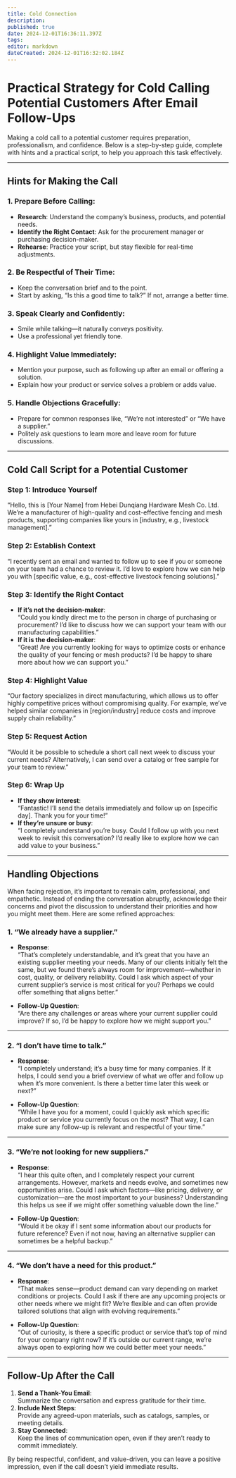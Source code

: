 ```yaml
---
title: Cold Connection
description: 
published: true
date: 2024-12-01T16:36:11.397Z
tags: 
editor: markdown
dateCreated: 2024-12-01T16:32:02.184Z
---
```


# Practical Strategy for Cold Calling Potential Customers After Email Follow-Ups

Making a cold call to a potential customer requires preparation, professionalism, and confidence. Below is a step-by-step guide, complete with hints and a practical script, to help you approach this task effectively.

---

## Hints for Making the Call

### 1. Prepare Before Calling:
- **Research**: Understand the company’s business, products, and potential needs.
- **Identify the Right Contact**: Ask for the procurement manager or purchasing decision-maker.
- **Rehearse**: Practice your script, but stay flexible for real-time adjustments.

### 2. Be Respectful of Their Time:
- Keep the conversation brief and to the point.
- Start by asking, “Is this a good time to talk?” If not, arrange a better time.

### 3. Speak Clearly and Confidently:
- Smile while talking—it naturally conveys positivity.
- Use a professional yet friendly tone.

### 4. Highlight Value Immediately:
- Mention your purpose, such as following up after an email or offering a solution.
- Explain how your product or service solves a problem or adds value.

### 5. Handle Objections Gracefully:
- Prepare for common responses like, “We’re not interested” or “We have a supplier.”
- Politely ask questions to learn more and leave room for future discussions.

---

## Cold Call Script for a Potential Customer

### **Step 1: Introduce Yourself**
“Hello, this is [Your Name] from Hebei Dunqiang Hardware Mesh Co. Ltd. We’re a manufacturer of high-quality and cost-effective fencing and mesh products, supporting companies like yours in [industry, e.g., livestock management].”

### **Step 2: Establish Context**
“I recently sent an email and wanted to follow up to see if you or someone on your team had a chance to review it. I’d love to explore how we can help you with [specific value, e.g., cost-effective livestock fencing solutions].”

### **Step 3: Identify the Right Contact**
- **If it’s not the decision-maker**:  
  “Could you kindly direct me to the person in charge of purchasing or procurement? I’d like to discuss how we can support your team with our manufacturing capabilities.”
- **If it is the decision-maker**:  
  “Great! Are you currently looking for ways to optimize costs or enhance the quality of your fencing or mesh products? I’d be happy to share more about how we can support you.”

### **Step 4: Highlight Value**
“Our factory specializes in direct manufacturing, which allows us to offer highly competitive prices without compromising quality. For example, we’ve helped similar companies in [region/industry] reduce costs and improve supply chain reliability.”

### **Step 5: Request Action**
“Would it be possible to schedule a short call next week to discuss your current needs? Alternatively, I can send over a catalog or free sample for your team to review.”

### **Step 6: Wrap Up**
- **If they show interest**:  
  “Fantastic! I’ll send the details immediately and follow up on [specific day]. Thank you for your time!”
- **If they’re unsure or busy**:  
  “I completely understand you’re busy. Could I follow up with you next week to revisit this conversation? I’d really like to explore how we can add value to your business.”

---

## Handling Objections

When facing rejection, it’s important to remain calm, professional, and empathetic. Instead of ending the conversation abruptly, acknowledge their concerns and pivot the discussion to understand their priorities and how you might meet them. Here are some refined approaches:

### 1. “We already have a supplier.”
- **Response**:  
  “That’s completely understandable, and it’s great that you have an existing supplier meeting your needs. Many of our clients initially felt the same, but we found there’s always room for improvement—whether in cost, quality, or delivery reliability. Could I ask which aspect of your current supplier’s service is most critical for you? Perhaps we could offer something that aligns better.”

- **Follow-Up Question**:  
  “Are there any challenges or areas where your current supplier could improve? If so, I’d be happy to explore how we might support you.”

---

### 2. “I don’t have time to talk.”
- **Response**:  
  “I completely understand; it’s a busy time for many companies. If it helps, I could send you a brief overview of what we offer and follow up when it’s more convenient. Is there a better time later this week or next?”

- **Follow-Up Question**:  
  “While I have you for a moment, could I quickly ask which specific product or service you currently focus on the most? That way, I can make sure any follow-up is relevant and respectful of your time.”

---

### 3. “We’re not looking for new suppliers.”
- **Response**:  
  “I hear this quite often, and I completely respect your current arrangements. However, markets and needs evolve, and sometimes new opportunities arise. Could I ask which factors—like pricing, delivery, or customization—are the most important to your business? Understanding this helps us see if we might offer something valuable down the line.”

- **Follow-Up Question**:  
  “Would it be okay if I sent some information about our products for future reference? Even if not now, having an alternative supplier can sometimes be a helpful backup.”

---

### 4. “We don’t have a need for this product.”
- **Response**:  
  “That makes sense—product demand can vary depending on market conditions or projects. Could I ask if there are any upcoming projects or other needs where we might fit? We’re flexible and can often provide tailored solutions that align with evolving requirements.”

- **Follow-Up Question**:  
  “Out of curiosity, is there a specific product or service that’s top of mind for your company right now? If it’s outside our current range, we’re always open to exploring how we could better meet your needs.”

---

## Follow-Up After the Call
1. **Send a Thank-You Email**:  
   Summarize the conversation and express gratitude for their time.
2. **Include Next Steps**:  
   Provide any agreed-upon materials, such as catalogs, samples, or meeting details.
3. **Stay Connected**:  
   Keep the lines of communication open, even if they aren’t ready to commit immediately.

By being respectful, confident, and value-driven, you can leave a positive impression, even if the call doesn’t yield immediate results.
